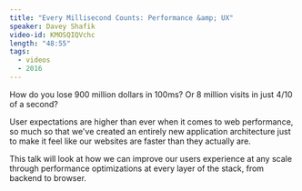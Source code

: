 ```yaml
---
title: "Every Millisecond Counts: Performance &amp; UX"
speaker: Davey Shafik
video-id: KMOSQIQVchc
length: "48:55"
tags:
  - videos
  - 2016
---
```


How do you lose 900 million dollars in 100ms? Or 8 million visits in just 4/10 of a second?

User expectations are higher than ever when it comes to web performance, so much so that we've created an entirely new application architecture just to make it feel like our websites are faster than they actually are.

This talk will look at how we can improve our users experience at any scale through performance optimizations at every layer of the stack, from backend to browser.
